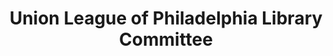 ---
layout: repo
title: "Union League of Philadelphia Library Committee"
id: 14727
permalink: repos/14727/
---